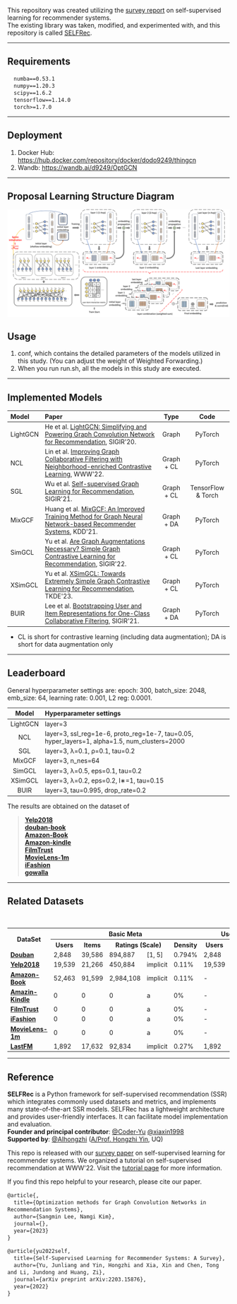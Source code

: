This repository was created utilizing the [survey report](https://arxiv.org/abs/2203.15876) on self-supervised learning for recommender systems. <br>
The existing library was taken, modified, and experimented with, and this repository is called [SELFRec](https://github.com/Coder-Yu/SELFRec). <br>

---

## Requirements

```shell
  numba==0.53.1
  numpy==1.20.3
  scipy==1.6.2
  tensorflow==1.14.0
  torch>=1.7.0
```

---

## Deployment

1. Docker Hub: <https://hub.docker.com/repository/docker/dodo9249/thingcn>
2. Wandb: <https://wandb.ai/d9249/OptGCN>

---

## Proposal Learning Structure Diagram

![image](./image/Structure_Diagram.png)

## Usage

1. conf, which contains the detailed parameters of the models utilized in this study. (You can adjust the weight of Weighted Forwarding.)
2. When you run run.sh, all the models in this study are executed.

---
## Implemented Models
  
| Model | Paper| Type| Code|
|:------|:------|:------:|:------:|
|LightGCN|He et al. [LightGCN: Simplifying and Powering Graph Convolution Network for Recommendation](https://dl.acm.org/doi/10.1145/3397271.3401063), SIGIR'20.|Graph|PyTorch|
|NCL|Lin et al. [Improving Graph Collaborative Filtering with Neighborhood-enriched Contrastive Learning](https://arxiv.org/abs/2202.06200), WWW'22.|Graph + CL|PyTorch|
|SGL|Wu et al. [Self-supervised Graph Learning for Recommendation](https://dl.acm.org/doi/10.1145/3404835.3462862), SIGIR'21.|Graph + CL|TensorFlow & Torch|
|MixGCF|Huang et al. [MixGCF: An Improved Training Method for Graph Neural Network-based Recommender Systems](https://keg.cs.tsinghua.edu.cn/jietang/publications/KDD21-Huang-et-al-MixGCF.pdf), KDD'21.|Graph + DA|PyTorch|
|SimGCL|Yu et al. [Are Graph Augmentations Necessary? Simple Graph Contrastive Learning for Recommendation](https://arxiv.org/abs/2112.08679), SIGIR'22.|Graph + CL|PyTorch|
|XSimGCL|Yu et al. [XSimGCL: Towards Extremely Simple Graph Contrastive Learning for Recommendation](https://arxiv.org/abs/2209.02544), TKDE'23.| Graph + CL| PyTorch|
|BUIR|Lee et al. [Bootstrapping User and Item Representations for One-Class Collaborative Filtering](https://arxiv.org/abs/2105.06323), SIGIR'21.|Graph + DA|PyTorch|

* CL is short for contrastive learning (including data augmentation); DA is short for data augmentation only

---

## Leaderboard

General hyperparameter settings are: epoch: 300, batch_size: 2048, emb_size: 64, learning rate: 0.001, L2 reg: 0.0001. <br>

|  Model   | Hyperparameter settings                                                                        |
|:--------:|:-----------------------------------------------------------------------------------------------|
| LightGCN | layer=3                                                                                        |
| NCL      | layer=3, ssl_reg=1e-6, proto_reg=1e-7, tau=0.05, hyper_layers=1, alpha=1.5, num_clusters=2000  |
| SGL      | layer=3, λ=0.1, ρ=0.1, tau=0.2                                                                 |
| MixGCF   | layer=3, n_nes=64                                                                              |
| SimGCL   | layer=3, λ=0.5, eps=0.1, tau=0.2                                                               |
| XSimGCL  | layer=3, λ=0.2, eps=0.2, l∗=1, tau=0.15                                                        |
| BUIR     | layer=3, tau=0.995, drop_rate=0.2                                                              |

The results are obtained on the dataset of 

> 
> <b>[Yelp2018](/results/markdown/yelp2018.md)</b><br> <b>[douban-book](/results/markdown/douban-book.md)</b><br> <b>[Amazon-Book](/results/markdown/Amazon-Book.md)</b><br> <b>[Amazon-kindle](/results/markdown/Amazon-kindle.md)</b><br> <b>[FilmTrust](/results/markdown/FilmTrust.md)</b><br> <b>[MovieLens-1m](/results/markdown/MovieLens-1m.md)</b><br> <b>[iFashion](/results/markdown/iFashion.md)</b><br> <b>[gowalla](/results/markdown/gowalla.md)</b><br>
> 

---

## Related Datasets

<div>
  <table class="table table-hover table-bordered">
    <tr>
      <th rowspan="2" scope="col">DataSet</th>
      <th colspan="5" scope="col" class="text-center">Basic Meta</th>
      <th colspan="3" scope="col" class="text-center">User Context</th>
    </tr>
    <tr>
      <th class="text-center">Users</th>
      <th class="text-center">Items</th>
     <th colspan="2" class="text-center">Ratings (Scale)</th>
      <th class="text-center">Density</th>
      <th class="text-center">Users</th>
      <th colspan="2" class="text-center">Links (Type)</th>
    </tr>
    <tr>
      <td><a href="https://pan.baidu.com/s/1hrJP6rq" target="_blank"><b>Douban</b></a> </td>
      <td>2,848</td>
      <td>39,586</td>
      <td width="6%">894,887</td>
      <td width="10%">[1, 5]</td>
      <td>0.794%</td>
      <td width="4%">2,848</td>
      <td width="5%">35,770</td>
      <td>Trust</td>
    </tr>
    <tr>
      <td><a href="https://www.dropbox.com/sh/h97ymblxt80txq5/AABfSLXcTu0Beib4r8P5I5sNa?dl=0" target="_blank"><b>Yelp2018</b></a> </td>
      <td>19,539</td>
      <td>21,266</td>
      <td width="6%">450,884</td>
      <td width="10%">implicit</td>
      <td>0.11%</td>
      <td width="4%">19,539</td>
      <td width="5%">864,157</td>
      <td>Trust</td>
    </tr>
    <tr>
      <td><a href="https://www.dropbox.com/sh/20l0xdjuw0b3lo8/AABBZbRg9hHiN42EHqBSvLpta?dl=0" target="_blank"><b>Amazon-Book</b></a> </td>
      <td>52,463</td>
      <td>91,599</td>
      <td width="6%">2,984,108</td>
      <td width="10%">implicit</td>
      <td>0.11%</td>
      <td width="4%">-</td>
      <td width="5%">-</td>
      <td>-</td>
    </tr>
    <tr>
      <td><a href="" target="_blank"><b>Amazin-Kindle</b></a> </td>
      <td>0</td>
      <td>0</td>
      <td width="6%">0</td>
      <td width="10%">a</td>
      <td>0%</td>
      <td width="4%">-</td>
      <td width="5%">-</td>
      <td>-</td>
    </tr>
    <tr>
      <td><a href="" target="_blank"><b>FilmTrust</b></a> </td>
      <td>0</td>
      <td>0</td>
      <td width="6%">0</td>
      <td width="10%">a</td>
      <td>0%</td>
      <td width="4%">-</td>
      <td width="5%">-</td>
      <td>-</td>
    </tr>  
    <tr>
      <td><a href="" target="_blank"><b>iFashion</b></a> </td>
      <td>0</td>
      <td>0</td>
      <td width="6%">0</td>
      <td width="10%">a</td>
      <td>0%</td>
      <td width="4%">-</td>
      <td width="5%">-</td>
      <td>-</td>
    </tr>
    <tr>
      <td>
        <a href="" target="_blank">
          <b>MovieLens-1m</b>
        </a>
      </td>
      <td>0</td>
      <td>0</td>
      <td width="6%">0</td>
      <td width="10%">a</td>
      <td>0%</td>
      <td width="4%">-</td>
      <td width="5%">-</td>
      <td>-</td>
    </tr>
    <tr>
      <td>
        <a href="http://files.grouplens.org/datasets/hetrec2011/hetrec2011-lastfm-2k.zip" target="blank">
          <b>LastFM</b>
        </a>
      </td>
      <td>1,892</td>
      <td>17,632</td>
      <td width="6%">92,834</td>
      <td width="10%">implicit</td>
      <td>0.27%</td>
      <td width="4%">1,892</td>
      <td width="5%">25,434</td>
      <td>Trust</td>
    </tr>
  </table>
</div>

---

<h2>Reference</h2>

**SELFRec** is a Python framework for self-supervised recommendation (SSR) which integrates commonly used datasets and metrics, and implements many state-of-the-art SSR models. SELFRec has a lightweight architecture and provides user-friendly interfaces. It can facilitate model implementation and evaluation.
<br>
**Founder and principal contributor**: [@Coder-Yu](https://github.com/Coder-Yu) [@xiaxin1998](https://github.com/xiaxin1998) <br>
**Supported by**: [@AIhongzhi](https://github.com/AIhongzhi) (<a href="https://sites.google.com/view/hongzhi-yin/home">A/Prof. Hongzhi Yin</a>, UQ)

This repo is released with our [survey paper](https://arxiv.org/abs/2203.15876) on self-supervised learning for recommender systems. We organized a tutorial on self-supervised recommendation at WWW'22. Visit the [tutorial page](https://ssl-recsys.github.io/) for more information.

<p>
   If you find this repo helpful to your research, please cite our paper.
</p>

```text
@article{,
  title={Optimization methods for Graph Convolution Networks in Recommendation Systems},
  author={Sangmin Lee, Namgi Kim},
  journal={},
  year={2023}
}
```

```text
@article{yu2022self,
  title={Self-Supervised Learning for Recommender Systems: A Survey},
  author={Yu, Junliang and Yin, Hongzhi and Xia, Xin and Chen, Tong and Li, Jundong and Huang, Zi},
  journal={arXiv preprint arXiv:2203.15876},
  year={2022}
}
```
